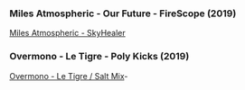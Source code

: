 

### Miles Atmospheric - Our Future - FireScope (2019)
[Miles Atmospheric - SkyHealer](https://www.discogs.com/Miles-Atmospheric-SkyHealer/release/13896190)

### Overmono - Le Tigre - Poly Kicks (2019)
[Overmono - Le Tigre / Salt Mix](https://www.discogs.com/Overmono-Le-Tigre-Salt-Mix/master/1702823)-